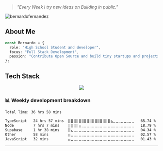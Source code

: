 > *"Every Week I try new ideas on Building in public."*

<p align="left"> <img src="https://komarev.com/ghpvc/?username=bernardofernandezz" alt="bernardofernandez" /> </p>

## About Me
```typescript
const Bernardo = {
  role: "High School Student and developer",
  focus: "Full Stack Development",
  passion: "Contribute Open Source and build tiny startups and projects"
};
```

## Tech Stack
<p align="center">
<img src="https://skillicons.dev/icons?i=html,css,js,ts,go,react,git,nodejs,postgres,linux,postman,py,tailwind,vscode,vercel,supabase,firebase,sass,prisma,powershell,bash,mysql,express,npm,yarn,k8s,grafana,docker,terraform"/>
</p>

### 📊 Weekly development breakdown

<!--START_SECTION:waka-->

```txt
Total Time: 36 hrs 58 mins

TypeScript   24 hrs 57 mins  ⣿⣿⣿⣿⣿⣿⣿⣿⣿⣿⣿⣿⣿⣿⣿⣿⣦⣀⣀⣀⣀⣀⣀⣀⣀   65.74 %
Node         7 hrs 7 mins    ⣿⣿⣿⣿⣶⣀⣀⣀⣀⣀⣀⣀⣀⣀⣀⣀⣀⣀⣀⣀⣀⣀⣀⣀⣀   18.79 %
Supabase     1 hr 38 mins    ⣿⣄⣀⣀⣀⣀⣀⣀⣀⣀⣀⣀⣀⣀⣀⣀⣀⣀⣀⣀⣀⣀⣀⣀⣀   04.34 %
Other        58 mins         ⣶⣀⣀⣀⣀⣀⣀⣀⣀⣀⣀⣀⣀⣀⣀⣀⣀⣀⣀⣀⣀⣀⣀⣀⣀   02.57 %
JavaScript   32 mins         ⣤⣀⣀⣀⣀⣀⣀⣀⣀⣀⣀⣀⣀⣀⣀⣀⣀⣀⣀⣀⣀⣀⣀⣀⣀   01.43 %
```

<!--END_SECTION:waka-->

---
